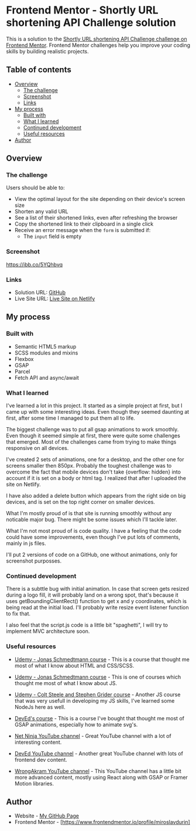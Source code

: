 # Frontend Mentor - Shortly URL shortening API Challenge solution

This is a solution to the [Shortly URL shortening API Challenge challenge on Frontend Mentor](https://www.frontendmentor.io/challenges/url-shortening-api-landing-page-2ce3ob-G). Frontend Mentor challenges help you improve your coding skills by building realistic projects. 

## Table of contents

- [Overview](#overview)
  - [The challenge](#the-challenge)
  - [Screenshot](#screenshot)
  - [Links](#links)
- [My process](#my-process)
  - [Built with](#built-with)
  - [What I learned](#what-i-learned)
  - [Continued development](#continued-development)
  - [Useful resources](#useful-resources)
- [Author](#author)

## Overview

### The challenge

Users should be able to:

- View the optimal layout for the site depending on their device's screen size
- Shorten any valid URL
- See a list of their shortened links, even after refreshing the browser
- Copy the shortened link to their clipboard in a single click
- Receive an error message when the `form` is submitted if:
  - The `input` field is empty

### Screenshot

https://ibb.co/5YQhbvq

### Links

- Solution URL: [GitHub](https://github.com/miroslavdurin/Shortly/tree/main)
- Live Site URL: [Live Site on Netlify](https://shortly-mdurin.netlify.app/)

## My process

### Built with

- Semantic HTML5 markup
- SCSS modules and mixins
- Flexbox
- GSAP
- Parcel
- Fetch API and async/await

### What I learned

I've learned a lot in this project. It started as a simple project at first, but I came up with some interesting ideas. Even though they seemed daunting at first, after some time I managed to put them all to life.

The biggest challenge was to put all gsap animations to work smoothly. Even though it seemed simple at first, there were quite some challenges that emerged. Most of the challenges came from trying to make things responsive on all devices.

I've created 2 sets of animations, one for a desktop, and the other one for screens smaller then 850px. Probably the toughest challenge was to overcome the fact that mobile devices don't take {overflow: hidden} into account if it is set on a body or html tag. I realized that after I uploaded the site on Netlify.

I have also added a delete button which appears from the right side on big devices, and is set on the top right corner on smaller devices.

What I'm mostly proud of is that site is running smoothly without any noticable major bug. There might be some issues which I'll tackle later.

What I'm not most proud of is code quality. I have a feeling that the code could have some improvements, even though I've put lots of comments, mainly in js files.

I'll put 2 versions of code on a GitHub, one without animations, only for screenshot purposses.

### Continued development

There is a subttle bug with initial animation. In case that screen gets resized during a logo fill, it will probably land on a wrong spot, that's because it uses getBoundingClientRect() function to get x and y coordinates, which is being read at the initial load. I'll probably write resize event listener function to fix that.

I also feel that the script.js code is a little bit "spaghetti", I will try to implement MVC architecture soon.

### Useful resources

- [Udemy - Jonas Schmedtmann course](https://www.udemy.com/course/advanced-css-and-sass/) - This is a course that thought me most of what I know about HTML and CSS/SCSS.

- [Udemy - Jonas Schmedtmann course](https://www.udemy.com/course/the-complete-javascript-course/) - This is one of courses which thought me most of what I know about JS.

- [Udemy - Colt Steele and Stephen Grider course](https://www.udemy.com/course/javascript-beginners-complete-tutorial/) - Another JS course that was very usefull in developing my JS skills, I've learned some NodeJs here as well.

- [DevEd's course](https://developedbyed.com/p/the-ultimate-javascript-animation-course) - This is a course I've bought that thought me most of GSAP animations, especially how to animate svg's.

- [Net Ninja YouTube channel](https://www.youtube.com/c/TheNetNinja) - Great YouTube channel with a lot of interesting content.

- [DevEd YouTube channel](https://www.youtube.com/c/DevEd) - Another great YouTube channel with lots of frontend dev content.

- [WrongAkram YouTube channel](https://www.youtube.com/c/WrongAkram) - This YouTube channel has a little bit more advanced content, mostly using React along with GSAP or Framer Motion libraries.

## Author

- Website - [My GitHub Page](https://github.com/miroslavdurin)
- Frontend Mentor - [https://www.frontendmentor.io/profile/miroslavdurin]

